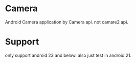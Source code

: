 # Camera
Android Camera application by Camera api. 
not camare2 api.
# Support
only support android 23 and below. 
also just test in android 21.

